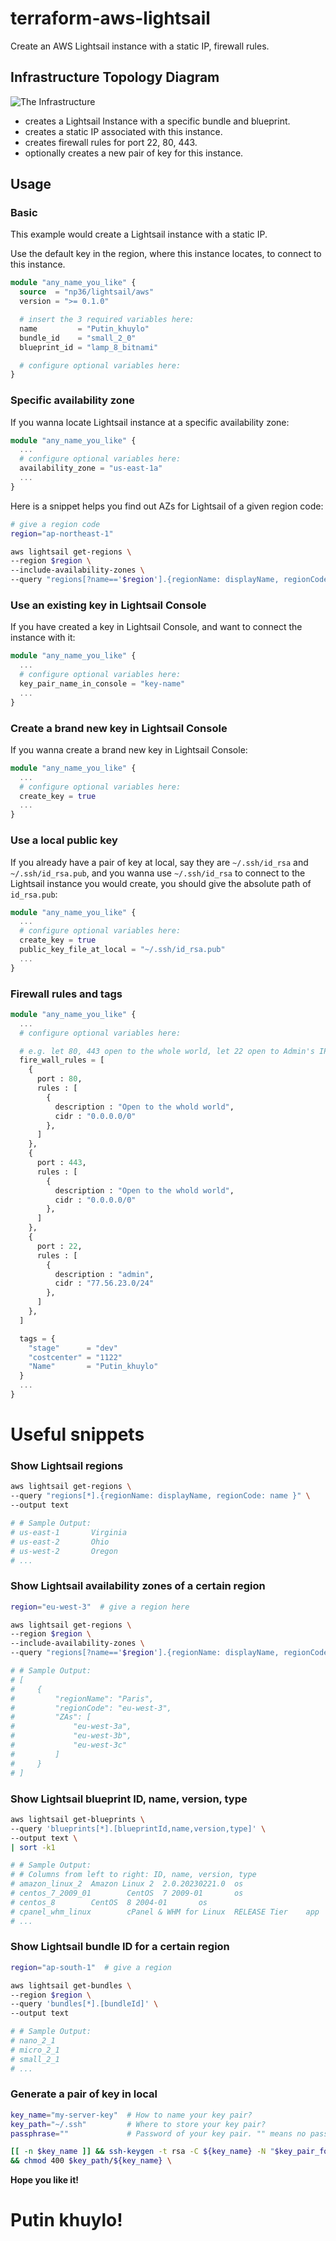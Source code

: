 # terraform-aws-lightsail

Create an AWS Lightsail instance with a static IP, firewall rules.

## Infrastructure Topology Diagram

![The Infrastructure](https://github.com/np36/terraform-aws-lightsail/blob/025a9fbf40672f1c98ae06534221ba0a7d177efa/_docs/np36_lightsail_aws.png?raw=true)

- creates a Lightsail Instance with a specific bundle and blueprint.
- creates a static IP associated with this instance.
- creates firewall rules for port 22, 80, 443.
- optionally creates a new pair of key for this instance.

## Usage

### Basic

This example would create a Lightsail instance with a static IP.

Use the default key in the region, where this instance locates, to connect to this instance.

```terraform
module "any_name_you_like" {
  source  = "np36/lightsail/aws"
  version = ">= 0.1.0"

  # insert the 3 required variables here:
  name         = "Putin_khuylo"
  bundle_id    = "small_2_0"
  blueprint_id = "lamp_8_bitnami"

  # configure optional variables here:
}
```

### Specific availability zone

If you wanna locate Lightsail instance at a specific availability zone:

```terraform
module "any_name_you_like" {
  ...
  # configure optional variables here:
  availability_zone = "us-east-1a"
  ...
}
```

Here is a snippet helps you find out AZs for Lightsail of a given region code:

```bash
# give a region code
region="ap-northeast-1"

aws lightsail get-regions \
--region $region \
--include-availability-zones \
--query "regions[?name=='$region'].{regionName: displayName, regionCode: name, ZAs:availabilityZones[?state=='available'].zoneName }"
```

### Use an existing key in Lightsail Console

If you have created a key in Lightsail Console, and want to connect the instance with it:

```terraform
module "any_name_you_like" {
  ...
  # configure optional variables here:
  key_pair_name_in_console = "key-name"
  ...
}
```

### Create a brand new key in Lightsail Console

If you wanna create a brand new key in Lightsail Console:

```terraform
module "any_name_you_like" {
  ...
  # configure optional variables here:
  create_key = true
  ...
}
```

### Use a local public key

If you already have a pair of key at local, say they are `~/.ssh/id_rsa` and `~/.ssh/id_rsa.pub`, and you wanna use `~/.ssh/id_rsa` to connect to the Lightsail instance you would create, you should give the absolute path of `id_rsa.pub`:

```terraform
module "any_name_you_like" {
  ...
  # configure optional variables here:
  create_key = true
  public_key_file_at_local = "~/.ssh/id_rsa.pub"
  ...
}
```

### Firewall rules and tags

```terraform
module "any_name_you_like" {
  ...
  # configure optional variables here:

  # e.g. let 80, 443 open to the whole world, let 22 open to Admin's IP:
  fire_wall_rules = [
    {
      port : 80,
      rules : [
        {
          description : "Open to the whold world",
          cidr : "0.0.0.0/0"
        },
      ]
    },
    {
      port : 443,
      rules : [
        {
          description : "Open to the whold world",
          cidr : "0.0.0.0/0"
        },
      ]
    },
    {
      port : 22,
      rules : [
        {
          description : "admin",
          cidr : "77.56.23.0/24"
        },
      ]
    },
  ]

  tags = {
    "stage"      = "dev"
    "costcenter" = "1122"
    "Name"       = "Putin_khuylo"
  }
  ...
}
```

# Useful snippets

### Show Lightsail regions

```bash
aws lightsail get-regions \
--query "regions[*].{regionName: displayName, regionCode: name }" \
--output text

# # Sample Output:
# us-east-1       Virginia
# us-east-2       Ohio
# us-west-2       Oregon
# ...
```

### Show Lightsail availability zones of a certain region

```bash
region="eu-west-3"  # give a region here

aws lightsail get-regions \
--region $region \
--include-availability-zones \
--query "regions[?name=='$region'].{regionName: displayName, regionCode: name, ZAs:availabilityZones[?state=='available'].zoneName }"

# # Sample Output:
# [
#     {
#         "regionName": "Paris",
#         "regionCode": "eu-west-3",
#         "ZAs": [
#             "eu-west-3a",
#             "eu-west-3b",
#             "eu-west-3c"
#         ]
#     }
# ]
```

### Show Lightsail blueprint ID, name, version, type

```bash
aws lightsail get-blueprints \
--query 'blueprints[*].[blueprintId,name,version,type]' \
--output text \
| sort -k1

# # Sample Output:
# # Columns from left to right: ID, name, version, type
# amazon_linux_2  Amazon Linux 2  2.0.20230221.0  os
# centos_7_2009_01        CentOS  7 2009-01       os
# centos_8        CentOS  8 2004-01       os
# cpanel_whm_linux        cPanel & WHM for Linux  RELEASE Tier    app
# ...
```

### Show Lightsail bundle ID for a certain region

```bash
region="ap-south-1"  # give a region

aws lightsail get-bundles \
--region $region \
--query 'bundles[*].[bundleId]' \
--output text

# # Sample Output:
# nano_2_1
# micro_2_1
# small_2_1
# ...
```

### Generate a pair of key in local

```bash
key_name="my-server-key"  # How to name your key pair?
key_path="~/.ssh"         # Where to store your key pair?
passphrase=""             # Password of your key pair. "" means no password.

[[ -n $key_name ]] && ssh-keygen -t rsa -C ${key_name} -N "$key_pair_for_web_ins_passphrase" -f $key_path/${key_name} \
&& chmod 400 $key_path/${key_name} \
```

**Hope you like it!**

# Putin khuylo!

```

```
